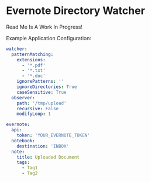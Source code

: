 # Evernote Directory Watcher

Read Me Is A Work In Progress!

Example Application Configuration:

```yaml
watcher:
  patternMatching:
    extensions:
      - '*.pdf'
      - '*.txt'
      - '*.doc'
    ignorePatterns: ''
    ignoreDirectories: True
    caseSensitive: True
  observer:
    path: '/tmp/upload'
    recursive: False
    modifyLoop: 1

evernote:
  api:
    token: 'YOUR_EVERNOTE_TOKEN'
  notebook:
    destination: 'INBOX'
  note:
    title: Uploaded Document
    tags:
      - Tag1
      - Tag2
```

